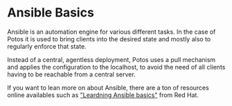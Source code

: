 # Ansible Basics

Ansible is an automation engine for various different tasks. In the case of Potos it is used to bring clients into the desired state and mostly also to regularly enforce that state.

Instead of a central, agentless deployment, Potos uses a pull mechanism and applies the configuration to the localhost, to avoid the need of all clients having to be reachable from a central server.

If you want to lean more on about Ansible, there are a ton of resources online availables such as ["Leardning Ansible basics"](https://www.redhat.com/en/topics/automation/learning-ansible-tutorial) from Red Hat.

